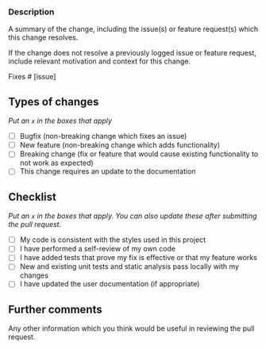 ### Description

A summary of the change, including the issue(s) or feature request(s) which
this change resolves.

If the change does not resolve a previously logged issue or feature request,
include relevant motivation and context for this change.

Fixes # [issue]

## Types of changes

*Put an `x` in the boxes that apply*

- [ ] Bugfix (non-breaking change which fixes an issue)
- [ ] New feature (non-breaking change which adds functionality)
- [ ] Breaking change (fix or feature that would cause existing functionality
      to not work as expected)
- [ ] This change requires an update to the documentation

## Checklist

*Put an `x` in the boxes that apply. You can also update these after submitting
the pull request.*

- [ ] My code is consistent with the styles used in this project
- [ ] I have performed a self-review of my own code
- [ ] I have added tests that prove my fix is effective or that my feature
      works
- [ ] New and existing unit tests and static analysis pass locally with my
      changes
- [ ] I have updated the user documentation (if appropriate)

## Further comments

Any other information which you think would be useful in reviewing the pull
request.
